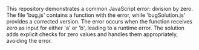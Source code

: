 This repository demonstrates a common JavaScript error: division by zero. The file 'bug.js' contains a function with the error, while 'bugSolution.js' provides a corrected version. The error occurs when the function receives zero as input for either 'a' or 'b', leading to a runtime error. The solution adds explicit checks for zero values and handles them appropriately, avoiding the error.